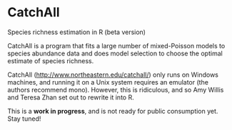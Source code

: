 # CatchAll
Species richness estimation in R (beta version)

CatchAll is a program that fits a large number of mixed-Poisson models to species abundance data and does model selection to choose the optimal estimate of species richness.

CatchAll (http://www.northeastern.edu/catchall/) only runs on Windows machines, and running it on a Unix system requires an emulator (the authors recommend mono). However, this is ridiculous, and so Amy Willis and Teresa Zhan set out to rewrite it into R. 

This is a **work in progress**, and is not ready for public consumption yet. Stay tuned!

